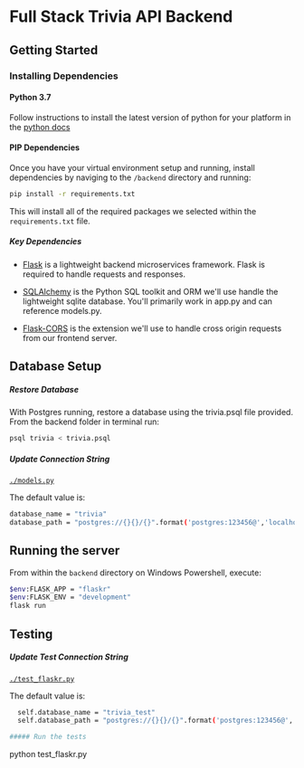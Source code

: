 # Full Stack Trivia API Backend

## Getting Started

### Installing Dependencies

#### Python 3.7

Follow instructions to install the latest version of python for your platform in the [python docs](https://docs.python.org/3/using/unix.html#getting-and-installing-the-latest-version-of-python)

#### PIP Dependencies

Once you have your virtual environment setup and running, install dependencies by naviging to the `/backend` directory and running:

```bash
pip install -r requirements.txt
```

This will install all of the required packages we selected within the `requirements.txt` file.

##### Key Dependencies

- [Flask](http://flask.pocoo.org/)  is a lightweight backend microservices framework. Flask is required to handle requests and responses.

- [SQLAlchemy](https://www.sqlalchemy.org/) is the Python SQL toolkit and ORM we'll use handle the lightweight sqlite database. You'll primarily work in app.py and can reference models.py. 

- [Flask-CORS](https://flask-cors.readthedocs.io/en/latest/#) is the extension we'll use to handle cross origin requests from our frontend server. 

## Database Setup
##### Restore Database
With Postgres running, restore a database using the trivia.psql file provided. From the backend folder in terminal run:
```bash
psql trivia < trivia.psql
```
##### Update Connection String
[`./models.py`](./models.py)

The default value is:
```bash
database_name = "trivia"
database_path = "postgres://{}{}/{}".format('postgres:123456@','localhost:5432', database_name)
```

## Running the server

From within the `backend` directory on Windows Powershell, execute:

```bash
$env:FLASK_APP = "flaskr"
$env:FLASK_ENV = "development"
flask run
```

## Testing
##### Update Test Connection String
[`./test_flaskr.py`](./test_flaskr.py)

The default value is:
```bash
  self.database_name = "trivia_test"
  self.database_path = "postgres://{}{}/{}".format('postgres:123456@','localhost:5432', self.database_name)

##### Run the tests
```
python test_flaskr.py
```
